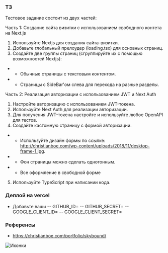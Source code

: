 ### ТЗ
Тестовое задание состоит из двух частей:

Часть 1: Создание сайта визитки с использованием свободного контета на Next.js

1. Используйте Nextjs для создания сайта-визитки.
2. Добавьте глобальный прелоудер (loading.tsx) для основных
страниц.
3. Создайте две группы страниц (сгруппируйте их с помощью возможностей
Nextjs):
 - - Обычные страницы с текстовым контентом.
 - - Страницы с SideBar'ом слева для перехода на разные разделы.

Часть 2: Реализация авторизации с использованием JWT и Next Auth
1. Настройте авторизацию с использованием JWT-токена.
2. Используйте Next Auth для реализации авторизации.
3. Для получения JWT-токена настройте и используйте
любое OpenAPI для тестов.
4. Создайте кастомную страницу с формой авторизации.
- - Используйте дизайн формы по ссылке: http://christianboe.com/wp-content/uploads/2018/11/desktop-frame-1.jpg.
- -  Фон страницы можно сделать однотонным.
- - Все оформление в свободной форме
5. Используйте TypeScript при написании кода.

### Деплой на vercel

- Добавьте ваши 
-- GITHUB_ID=
-- GITHUB_SECRET=
-- GOOGLE_CLIENT_ID=
-- GOOGLE_CLIENT_SECRET=



### Референсы
- https://christianboe.com/portfolio/skybound/

![Иконки](./public/image.png)